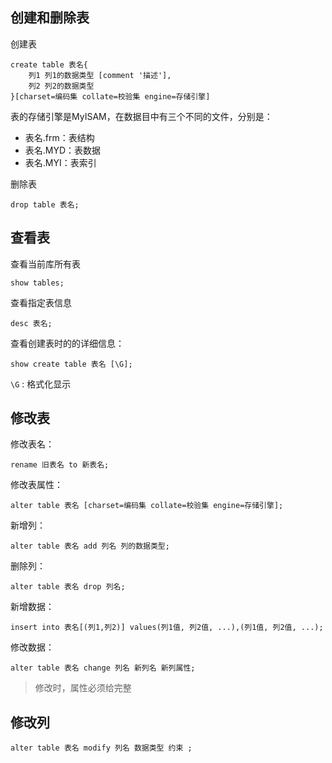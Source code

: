 ## 创建和删除表
创建表
```mysql
create table 表名{
	列1 列1的数据类型 [comment '描述'],
	列2 列2的数据类型 
}[charset=编码集 collate=校验集 engine=存储引擎]
```
表的存储引擎是MyISAM，在数据目中有三个不同的文件，分别是：
- 表名.frm：表结构
- 表名.MYD：表数据
- 表名.MYI：表索引

删除表
```mysql
drop table 表名;
```
## 查看表
查看当前库所有表
```mysql
show tables;
```
查看指定表信息
```mysql
desc 表名;
```
查看创建表时的的详细信息：
```mysql
show create table 表名 [\G];
```
`\G` : 格式化显示
## 修改表
修改表名：
```mysql
rename 旧表名 to 新表名;
```
修改表属性：
```mysql
alter table 表名 [charset=编码集 collate=校验集 engine=存储引擎];
```
新增列：
```mysql
alter table 表名 add 列名 列的数据类型;
```
删除列：
```mysql
alter table 表名 drop 列名;
```
新增数据：
```mysql
insert into 表名[(列1,列2)] values(列1值, 列2值, ...),(列1值, 列2值, ...);
```
修改数据：
```mysql
alter table 表名 change 列名 新列名 新列属性;
```
> 修改时，属性必须给完整

## 修改列
```mysql
alter table 表名 modify 列名 数据类型 约束 ;
```